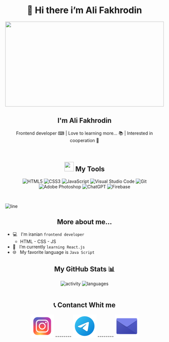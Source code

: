 <h1 align="center">👋 Hi there i’m Ali Fakhrodin </h1>

<p align="center">
  <img width="100%" height="270x" src="https://user-images.githubusercontent.com/74038190/212284136-03988914-d899-44b4-b1d9-4eeccf656e44.gif" />
<p/>

<h2 align="center">I'm Ali Fakhrodin</h2>
<p align="center">Frontend developer ⌨ | Love to learning more... 📚 | Interested in cooperation 🤝 </p>

<br />

<h2 align="center"> <img width="30px" height="30px" src="https://user-images.githubusercontent.com/74038190/235223599-0eadbd7c-c916-4f24-af9d-9242730e6172.gif" />  My Tools </h2>

<p align="center">
  <img alt="HTML5" src="https://img.shields.io/badge/html5-%23E34F26.svg?style=for-the-badge&logo=html5&logoColor=white" />
  <img alt="CSS3" src="https://img.shields.io/badge/css3-%231572B6.svg?style=for-the-badge&logo=css3&logoColor=white" />
  <img alt="JavaScript" src="https://img.shields.io/badge/javascript-%23323330.svg?style=for-the-badge&logo=javascript&logoColor=%23F7DF1E" />
  <img alt="Visual Studio Code" src="https://img.shields.io/badge/Visual%20Studio%20Code-0078d7.svg?style=for-the-badge&logo=visual-studio-code&logoColor=white" />
  <img alt="Git" src="https://img.shields.io/badge/git-%23F05033.svg?style=for-the-badge&logo=git&logoColor=white" />
  <img alt="Adobe Photoshop" src="https://img.shields.io/badge/adobe%20photoshop-%2331A8FF.svg?style=for-the-badge&logo=adobe%20photoshop&logoColor=white" />
  <img alt="ChatGPT" src="https://img.shields.io/badge/chatGPT-74aa9c?style=for-the-badge&logo=openai&logoColor=white" />
  <img alt="Firebase" src="https://img.shields.io/badge/firebase-a08021?style=for-the-badge&logo=firebase&logoColor=ffcd34" />
</p>

<br />

![line](https://user-images.githubusercontent.com/74038190/212284100-561aa473-3905-4a80-b561-0d28506553ee.gif)

<h2 align="center">More about me...</h2>

- 💻 &nbsp; I'm iranian `frontend developer`
  - HTML - CSS - JS
- 🌱 &nbsp; I’m currently `learning React.js`
- 🌐 &nbsp; My favorite language is `Java Script`

<h2 align="center">My GitHub Stats 📊</h2>
<div href="https://github.com/ali-fakhrodin/" align="center">
<img alt="activity" src="https://github-readme-stats.vercel.app/api?username=ali-fakhrodin&show_icons=true&theme=merko" />
<img alt="languages" src="https://github-readme-stats.vercel.app/api/top-langs/?username=ali-fakhrodin&hide_progress=true" />
</div>

<br />

<h2 align="center"> 📞 Contanct Whit me </h2>

<div align="center">
<a href="https://www.instagram.com/alifakhrodin.js"><img alt="instagram" src="https://github.com/ali-fakhrodin/ali-fakhrodin/blob/main/icons8-insta-75.png"/></a> --------  
<a href="https://t.me/alifakhrodin1"><img alt="telegram" src="https://github.com/ali-fakhrodin/ali-fakhrodin/blob/main/icons8-telegram-75.png"/></a> --------
<a href="alifakhrodin@gmail.com"><img alt="email" src="https://github.com/ali-fakhrodin/ali-fakhrodin/blob/main/icons8-email-75.png"/></a>
</div>
